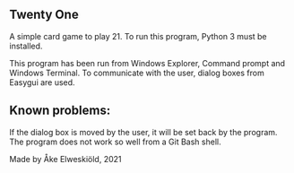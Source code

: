 Twenty One
----------
A simple card game to play 21.
To run this program, Python 3 must be installed.

This program has been run from Windows Explorer, Command prompt and Windows Terminal.
To communicate with the user, dialog boxes from Easygui are used.

Known problems:
---------------
If the dialog box is moved by the user, it will be set back by the program.
The program does not work so well from a Git Bash shell.


Made by Åke Elweskiöld, 2021